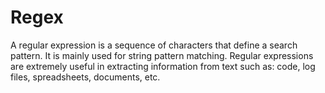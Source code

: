 # Regex
A regular expression is a sequence of characters that define a search pattern. It is mainly used for string pattern matching. Regular expressions are extremely useful in extracting information from text such as: code, log files, spreadsheets, documents, etc.
